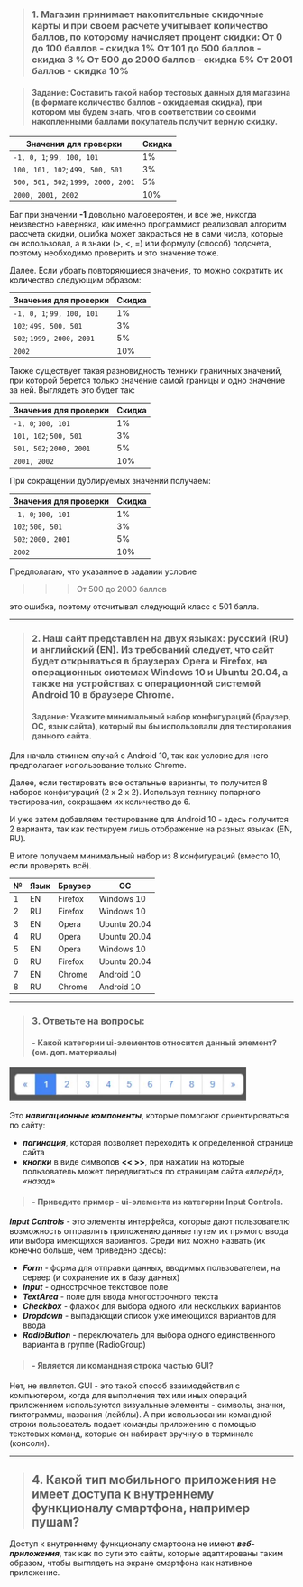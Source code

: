 > ### 1. Магазин принимает накопительные скидочные карты и при своем расчете учитывает количество баллов, по которому начисляет процент скидки: От 0 до 100 баллов - скидка 1% От 101 до 500 баллов - скидка 3 % От 500 до 2000 баллов - скидка 5% От 2001 баллов - скидка 10%

> #### Задание: Составить такой набор тестовых данных для магазина (в формате количество баллов - ожидаемая скидка), при котором мы будем знать, что в соответствии со своими накопленными баллами покупатель получит верную скидку.

| Значения для проверки	| Скидка |
| - | - |
| `-1, 0, 1`; `99, 100, 101` | 1% | 
| `100, 101, 102`; `499, 500, 501` | 3% |
| `500, 501, 502`; `1999, 2000, 2001` | 5% |
| `2000, 2001, 2002` | 10% |

Баг при значении **-1** довольно маловероятен, и все же, никогда неизвестно наверняка, как именно программист реализовал алгоритм рассчета скидки, ошибка может закрасться не в сами числа, которые он использовал, а в знаки (>, <, =) или формулу (способ) подсчета, поэтому необходимо проверить и это значение тоже.

Далее. Если убрать повторяющиеся значения, то можно сократить их количество следующим образом:

| Значения для проверки	| Скидка |
| - | - |
| `-1, 0, 1`; `99, 100, 101` | 1% | 
| `102`; `499, 500, 501` | 3% |
| `502`; `1999, 2000, 2001` | 5% |
| `2002` | 10% |

Также существует такая разновидность техники граничных значений, при которой берется только значение самой границы и одно значение за ней. Выглядеть это будет так:

| Значения для проверки	| Скидка |
| - | - |
| `-1, 0`; `100, 101` | 1% | 
| `101, 102`; `500, 501` | 3% |
| `501, 502`; `2000, 2001` | 5% |
| `2001, 2002` | 10% |

При сокращении дублируемых значений получаем:

| Значения для проверки	| Скидка |
| - | - |
| `-1, 0`; `100, 101` | 1% | 
| `102`; `500, 501` | 3% |
| `502`; `2000, 2001` | 5% |
| `2002` | 10% |

Предполагаю, что указанное в задании условие

>>> От 500 до 2000 баллов

это ошибка, поэтому отсчитывал следующий класс с 501 балла.

---

> ### 2. Наш сайт представлен на двух языках: русский (RU) и английский (EN). Из требований следует, что сайт будет открываться в браузерах Opera и Firefox, на операционных системах Windows 10 и Ubuntu 20.04, а также на устройствах с операционной системой Android 10 в браузере Chrome.
> #### Задание: Укажите минимальный набор конфигураций (браузер, ОС, язык сайта), который вы бы использовали для тестирования данного сайта.

Для начала откинем случай с Android 10, так как условие для него предполагает использование только Chrome. 

Далее, если тестировать все остальные варианты, то получится 8 наборов конфигураций (2 x 2 x 2). Используя технику попарного тестирования, сокращаем их количество до 6.

И уже затем добавляем тестирование для Android 10 - здесь получится  2 варианта, так как тестируем лишь отображение на разных языках (EN, RU). 

В итоге получаем минимальный набор из 8 конфигураций (вместо 10, если проверять всё).

| №	| Язык | Браузер | ОС | 
| - | - | - | - |
| 1 | 	EN | 	Firefox | 	Windows 10 |
| 2 | 	RU | 	Firefox | Windows 10 | 
| 3 | 	EN | 	Opera | Ubuntu 20.04 |
| 4 | 	RU | 	Opera | Ubuntu 20.04 |
| 5 | 	EN | 	Opera | Windows 10 |
| 6 | 	RU | 	Firefox | 	Ubuntu 20.04 | 
| 7 | EN	| Chrome	| Android 10 |
| 8 | RU	| Chrome	| Android 10 |

---

> ### 3. Ответьте на вопросы:
> #### - Какой категории ui-элементов относится данный элемент? (см. доп. материалы) 
<img src="https://github.com/albusD0/ylab_homeworks/blob/main/homework_2/%D0%94%D0%97%202.jpg" width="420">

Это ***навигационные компоненты***, которые помогают ориентироваться по сайту: 
- ***пагинация***, которая позволяет переходить к определенной странице сайта 
- ***кнопки*** в виде символов **<< >>**, при нажатии на которые пользователь может передвигаться по страницам сайта *«вперёд», «назад»*

> #### - Приведите пример - ui-элемента из категории Input Controls.
***Input Controls*** - это элементы интерфейса, которые дают пользователю возможность отправлять приложению данные путем их прямого ввода или выбора имеющихся вариантов. Среди них можно назвать (их конечно больше, чем приведено здесь):
- ***Form*** - форма для отправки данных, вводимых пользователем, на сервер (и сохранение их в базу данных)
- ***Input*** - однострочное текстовое поле
- ***TextArea*** - поле для ввода многострочного текста
- ***Checkbox*** - флажок для  выбора одного или нескольких вариантов
- ***Dropdown*** - выпадающий список уже имеющихся вариантов для ввода
- ***RadioButton*** - переключатель для выбора одного единственного варианта в группе (RadioGroup)

> #### - Является ли командная строка частью GUI?
Нет, не является. GUI - это такой способ взаимодействия с компьютером, когда для выполнения тех или иных операций приложением используются визуальные элементы - символы, значки, пиктограммы, названия (лейблы). А при использовании командной строки пользователь подает команды приложению с помощью текстовых команд, которые он набирает вручную в терминале (консоли).

---

> ## 4. Какой тип мобильного приложения не имеет доступа к внутреннему функционалу смартфона, например пушам?
Доступ к внутреннему функционалу смартфона не имеют ***веб-приложения***, так как по сути это сайты, которые адаптированы таким образом, чтобы выглядеть на экране смартфона как нативное приложение.

